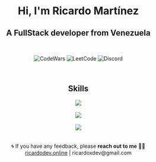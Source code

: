 <h1 align="center">Hi, I'm Ricardo Martínez</h1>
<h2 align="center"><b>A FullStack developer from Venezuela</b></h2>
 
<div align="center">

  ![CodeWars](https://img.shields.io/badge/Codewars-B1361E?style=for-the-badge&logo=Codewars&logoColor=white)
  ![LeetCode](https://img.shields.io/badge/-LeetCode-FFA116?style=for-the-badge&logo=LeetCode&logoColor=black)
  ![Discord](https://img.shields.io/badge/Discord-%235865F2.svg?style=for-the-badge&logo=discord&logoColor=white)
</div>

</div>
 
<div align="center">
 <h2 align="center">Skills</h2>
    <img src="https://skillicons.dev/icons?i=ts,py,go,c,nodejs,deno,bash,git,supabase,express,django,nestjs,docker,mongodb,redis,postgres&perline=5" />
</div>

</br>

<div align="center">
  <img src="https://github-readme-stats.vercel.app/api?username=Ricardoxdev&show_icons=true&theme=tokyonight" />
</div>

</br>

<div align="center">
  <img src="https://github-readme-stats.vercel.app/api/top-langs?username=ricardoxdev&show_icons=true&theme=tokyonight&title_color=ffffff&text_color=ffffff&locale=en" />
</div>

<br />
 
 
<div align="center"> 🌀 If you have any feedback, please <b>reach out to me</b> 👨‍💻
    <br />
    <a href="https://ricardodev.online" >ricardodev.online</a> |
    ricardoxdev@gmail.com
</div>
